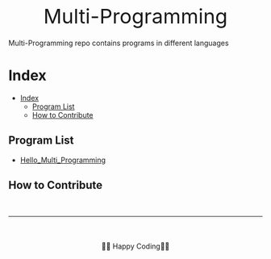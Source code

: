 <p style="text-align:center; margin-top:20px;margin-bottom:20px;font-size:40px;">Multi-Programming</p>

Multi-Programming repo contains programs in different languages

# Index
- [Index](#index)
  - [Program List](#program-list)
  - [How to Contribute](#how-to-contribute)

## Program List

* [Hello_Multi_Programming](Program_List/Hello_Multi-Programming/)

## How to Contribute 

<br>

---
<p style="text-align:center; margin-top:50px;">👨‍💻 Happy Coding👨‍💻</p>
